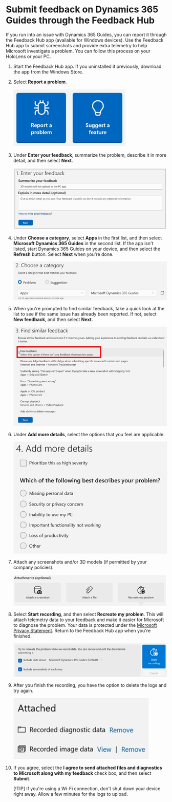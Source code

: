 # Submit feedback on Dynamics 365 Guides through the Feedback Hub

If you run into an issue with Dynamics 365 Guides, you can report it through the Feedback Hub app (available for Windows devices). Use the Feedback Hub app to submit screenshots and provide extra telemetry to help Microsoft investigate a problem. You can follow this process on your HoloLens or your PC.

1. Start the Feedback Hub app. If you uninstalled it previously, download the app from the Windows Store.

2. Select **Report a problem**.

    ![XXX.](media/submit-feedback-report-problem.jpg "XXX")

3. Under **Enter your feedback**, summarize the problem, describe it in more detail, and then select **Next**.

    ![XXX.](media/submit-feedback-enter-feedback.jpg "XXX")
    
4. Under **Choose a category**, select **Apps** in the first list, and then select **Microsoft Dynamics 365 Guides** in the second list. If the app isn't listed, start Dynamics 365 Guides on your device, and then select the **Refresh** button. Select **Next** when you're done. 

    ![XXX.](media/submit-feedback-choose-category.jpg "XXX")
 
5. When you're prompted to find similar feedback, take a quick look at the list to see if the same issue has already been reported. If not, select **New 
feedback**, and then select **Next**. 

   ![XXX.](media/submit-feedback-find-similar-feedback.jpg "XXX")

6. Under **Add more details**, select the options that you feel are applicable.

    ![XXX.](media/submit-feedback-add-details.jpg "XXX")

7. Attach any screenshots and/or 3D models (if permitted by your company policies).

    ![XXX.](media/submit-feedback-add-files.jpg "XXX")    

8. Select **Start recording**, and then select **Recreate my problem**. This will attach telemetry data to your feedback and make it easier for Microsoft 
to diagnose the problem. Your data is protected under the [Microsoft Privacy Statement](https://privacy.microsoft.com/privacystatement). 
Return to the Feedback Hub app when you're finished. 

    ![XXX.](media/submit-feedback-recording.jpg "XXX")

9. After you finish the recording, you have the option to delete  the logs and try again.   

    ![XXX.](media/submit-feedback-review-logs.jpg "XXX")  
    
10. If you agree, select the **I agree to send attached files and diagnostics to Microsoft along with my feedback** check box, and then select **Submit**.

    [!TIP]
    If you're using a Wi-Fi connection, don't shut down your device right away. Allow a few minutes for the logs to upload.

